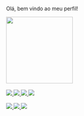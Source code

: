 Olá, bem vindo ao meu perfil!
<div>
   <a href="github.com/Loopzito">
   <img height="180em" src="https://github-readme-stats.vercel.app/api?username=Loopzito&show_icons=true&theme=nord&include_all_commits=true&count_private=true"/>
</div>
  
<div>
  <br>
  <img src="https://img.shields.io/badge/Linux-FCC624?style=for-the-badge&logo=linux&logoColor=black" />
  <a href="https://github.com/Loopzito" target="_blank" </a> <img src="https://img.shields.io/badge/GitHub-100000?style=for-the-badge&logo=github&logoColor=white"/>
  <a href="https://instagram.com/loop.dev" target="_blank" </a> <img src="https://img.shields.io/badge/Instagram-E4405F?style=for-the-badge&logo=instagram&logoColor=white" />
    <a href="https://youtube.com/c/Loopzito" target="_blank" </a> <img src="https://img.shields.io/badge/YouTube-FF0000?style=for-the-badge&logo=youtube&logoColor=white" />
</div>
  
<div>
  <br>
   <img src="https://img.shields.io/badge/HTML5-E34F26?style=for-the-badge&logo=html5&logoColor=white" />
   <img src="https://img.shields.io/badge/CSS3-1572B6?style=for-the-badge&logo=css3&logoColor=white" />
   <img src="https://img.shields.io/badge/JavaScript-F7DF1E?style=for-the-badge&logo=javascript&logoColor=black" />
</div>
